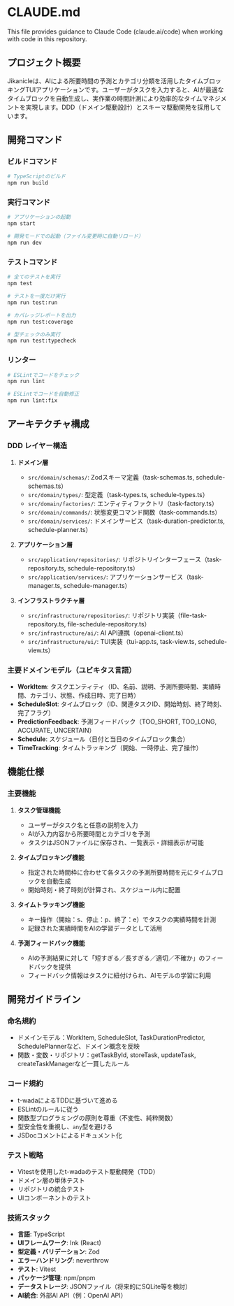 # CLAUDE.md

This file provides guidance to Claude Code (claude.ai/code) when working with code in this repository.

## プロジェクト概要

Jikanicleは、AIによる所要時間の予測とカテゴリ分類を活用したタイムブロッキングTUIアプリケーションです。ユーザーがタスクを入力すると、AIが最適なタイムブロックを自動生成し、実作業の時間計測により効率的なタイムマネジメントを実現します。DDD（ドメイン駆動設計）とスキーマ駆動開発を採用しています。

## 開発コマンド

### ビルドコマンド
```bash
# TypeScriptのビルド
npm run build
```

### 実行コマンド
```bash
# アプリケーションの起動
npm start

# 開発モードでの起動（ファイル変更時に自動リロード）
npm run dev
```

### テストコマンド
```bash
# 全てのテストを実行
npm test

# テストを一度だけ実行
npm run test:run

# カバレッジレポートを出力
npm run test:coverage

# 型チェックのみ実行
npm run test:typecheck
```

### リンター
```bash
# ESLintでコードをチェック
npm run lint

# ESLintでコードを自動修正
npm run lint:fix
```

## アーキテクチャ構成

### DDD レイヤー構造
1. **ドメイン層**
   - `src/domain/schemas/`: Zodスキーマ定義（task-schemas.ts, schedule-schemas.ts）
   - `src/domain/types/`: 型定義（task-types.ts, schedule-types.ts）
   - `src/domain/factories/`: エンティティファクトリ（task-factory.ts）
   - `src/domain/commands/`: 状態変更コマンド関数（task-commands.ts）
   - `src/domain/services/`: ドメインサービス（task-duration-predictor.ts, schedule-planner.ts）

2. **アプリケーション層**
   - `src/application/repositories/`: リポジトリインターフェース（task-repository.ts, schedule-repository.ts）
   - `src/application/services/`: アプリケーションサービス（task-manager.ts, schedule-manager.ts）

3. **インフラストラクチャ層**
   - `src/infrastructure/repositories/`: リポジトリ実装（file-task-repository.ts, file-schedule-repository.ts）
   - `src/infrastructure/ai/`: AI API連携（openai-client.ts）
   - `src/infrastructure/ui/`: TUI実装（tui-app.ts, task-view.ts, schedule-view.ts）

### 主要ドメインモデル（ユビキタス言語）
- **WorkItem**: タスクエンティティ（ID、名前、説明、予測所要時間、実績時間、カテゴリ、状態、作成日時、完了日時）
- **ScheduleSlot**: タイムブロック（ID、関連タスクID、開始時刻、終了時刻、完了フラグ）
- **PredictionFeedback**: 予測フィードバック（TOO_SHORT, TOO_LONG, ACCURATE, UNCERTAIN）
- **Schedule**: スケジュール（日付と当日のタイムブロック集合）
- **TimeTracking**: タイムトラッキング（開始、一時停止、完了操作）

## 機能仕様

### 主要機能
1. **タスク管理機能**
   - ユーザーがタスク名と任意の説明を入力
   - AIが入力内容から所要時間とカテゴリを予測
   - タスクはJSONファイルに保存され、一覧表示・詳細表示が可能

2. **タイムブロッキング機能**
   - 指定された時間枠に合わせて各タスクの予測所要時間を元にタイムブロックを自動生成
   - 開始時刻・終了時刻が計算され、スケジュール内に配置

3. **タイムトラッキング機能**
   - キー操作（開始：s、停止：p、終了：e）でタスクの実績時間を計測
   - 記録された実績時間をAIの学習データとして活用

4. **予測フィードバック機能**
   - AIの予測結果に対して「短すぎる／長すぎる／適切／不確か」のフィードバックを提供
   - フィードバック情報はタスクに紐付けられ、AIモデルの学習に利用

## 開発ガイドライン

### 命名規約
- ドメインモデル：WorkItem, ScheduleSlot, TaskDurationPredictor, SchedulePlannerなど、ドメイン概念を反映
- 関数・変数・リポジトリ：getTaskById, storeTask, updateTask, createTaskManagerなど一貫したルール

### コード規約
- t-wadaによるTDDに基づいて進める
- ESLintのルールに従う
- 関数型プログラミングの原則を尊重（不変性、純粋関数）
- 型安全性を重視し、`any`型を避ける
- JSDocコメントによるドキュメント化

### テスト戦略
- Vitestを使用したt-wadaのテスト駆動開発（TDD）
- ドメイン層の単体テスト
- リポジトリの統合テスト
- UIコンポーネントのテスト

### 技術スタック
- **言語**: TypeScript
- **UIフレームワーク**: Ink (React)
- **型定義・バリデーション**: Zod
- **エラーハンドリング**: neverthrow
- **テスト**: Vitest
- **パッケージ管理**: npm/pnpm
- **データストレージ**: JSONファイル（将来的にSQLite等を検討）
- **AI統合**: 外部AI API（例：OpenAI API）
